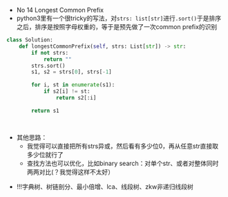 - No 14 Longest Common Prefix
- python3里有一个很tricky的写法，对```strs: list[str]```进行```.sort()```于是排序之后，排序是按照字母权重的，等于是预先做了一次common prefix的识别

```python
class Solution:
    def longestCommonPrefix(self, strs: List[str]) -> str:
        if not strs:
            return ""
        strs.sort()
        s1, s2 = strs[0], strs[-1]
        
        for i, st in enumerate(s1):
            if s2[i] != st:
                return s2[:i]
            
        return s1
        
            
```

- 其他思路：
  - 我觉得可以直接把所有strs异或，然后看有多少位0，再从任意str直接取多少位就行了
  - 查找方法也可以优化，比如binary search：对单个str、或者对整体同时两两对比(？我觉得这样不太好）
  
* !!!字典树、树链剖分、最小倍增、lca、线段树、zkw非递归线段树
